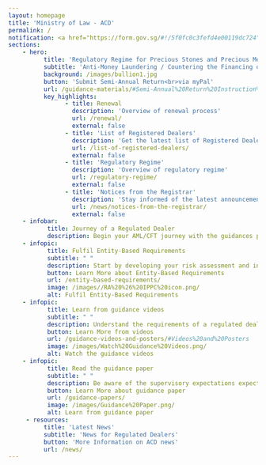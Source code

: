 ```yaml
---
layout: homepage
title: 'Ministry of Law - ACD'
permalink: /
notification: <a href="https://form.gov.sg/#!/5f0fc0c3fefd4e00119dc724" target="_blank">Sign up for the Compliance Training to build your AML/CFT capabilities!</a>
sections:
    - hero:
          title: 'Regulatory Regime for Precious Stones and Precious Metals Dealers'
          subtitle: 'Anti-Money Laundering / Countering the Financing of Terrorism Division (ACD)'
          background: /images/bullion1.jpg
          button: 'Submit Semi-Annual Return<br>via myPal'
          url: /guidance-materials/#Semi-Annual%20Return%20Instruction%20Guide
          key_highlights:
                - title: Renewal
                  description: 'Overview of renewal process'
                  url: /renewal/
                  external: false
                - title: 'List of Registered Dealers'
                  description: 'Get the latest list of Registered Dealers in Singapore'
                  url: /list-of-registered-dealers/
                  external: false
                - title: 'Regulatory Regime'
                  description: 'Overview of regulatory regime'
                  url: /regulatory-regime/
                  external: false
                - title: 'Notices from the Registrar'
                  description: 'Stay informed of the latest announcements'
                  url: /news/notices-from-the-registrar/
                  external: false
    - infobar:
           title: Journey of a Regulated Dealer
           description: Begin your AML/CFT journey with the guidances provided below         
    - infopic:
           title: Fulfil Entity-Based Requirements
           subtitle: " "
           description: Start by developing your risk assessment and internal policies, procedures and controls. Refer to the resources provided in your welcome email.
           button: Learn More about Entity-Based Requirements
           url: /entity-based-requirements/
           image: /images//RA%20%26%20IPPC%20icon.png/
           alt: Fulfil Entity-Based Requirements
    - infopic:
           title: Learn from guidance videos
           subtitle: " "
           description: Understand the requirements of a regulated dealer before you perform a transaction.
           button: Learn More from videos
           url: /guidance-videos-and-posters/#Videos%20and%20Posters
           image: /images/Watch%20Guidance%20Videos.png/
           alt: Watch the guidance videos
    - infopic:
           title: Read the guidance paper
           subtitle: " "
           description: Be aware of the supervisory expectations expected on regulated dealers in the precious stones and precious metals dealer sector.
           button: Learn More about guidance paper
           url: /guidance-papers/
           image: /images/Guidance%20Paper.png/
           alt: Learn from guidance paper      
     - resources:
          title: 'Latest News'
          subtitle: 'News for Regulated Dealers'
          button: 'More Information on ACD news'
          url: /news/
---
```



